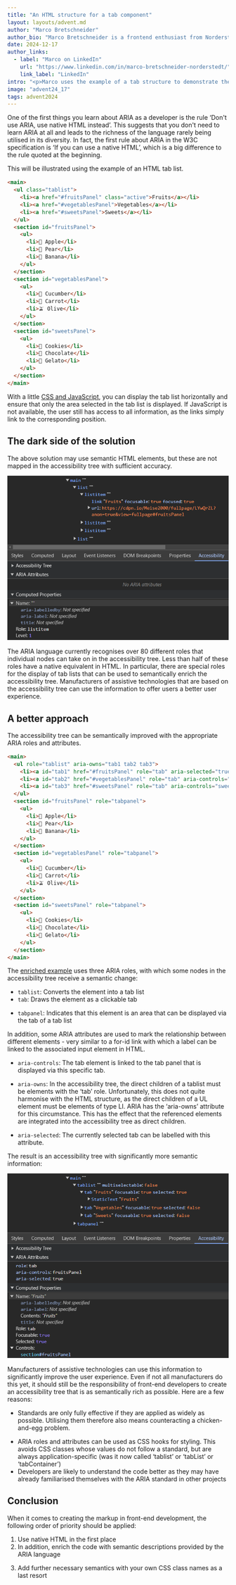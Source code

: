 ```yaml
---
title: "An HTML structure for a tab component"
layout: layouts/advent.md
author: "Marco Bretschneider"
author_bio: "Marco Bretschneider is a frontend enthusiast from Norderstedt (Germany) and has been working at PPI AG for 19 years. He first came into contact with HTML back in 1997, and even though Marco has occasionally immersed himself in backend topics, his heart is still set on frontend development - with all the joys and sorrows that this entails."
date: 2024-12-17
author_links:
  - label: "Marco on LinkedIn"
    url: "https://www.linkedin.com/in/marco-bretschneider-norderstedt/"
    link_label: "LinkedIn"
intro: "<p>Marco uses the example of a tab structure to demonstrate the richness of ARIA</p>"
image: "advent24_17"
tags: advent2024
---
```

<!-- SS: I think MM has covered everything I had to say. No additional comments from me. -->
<!-- MM: I like the post but an issue I have is that it's not clear enough how using ARIA benefits users. You talk about accuracy and the importance of a rich accessibility tree but how is the second example better than the first one for users? Which problems does it solve? -->

One of the first things you learn about ARIA as a developer is the rule ‘Don't use ARIA, use native HTML instead’. This suggests that you don't need to learn ARIA at all and leads to the richness of the language rarely being utilised in its diversity. In fact, the first rule about ARIA in the W3C specification is ‘If you can use a native HTML’, which is a big difference to the rule quoted at the beginning.
<!-- MM: You are talking about the same rule, it's just that the first phrasing is shortened. When people say it, they usually also say "if possible" which is just a paraphrased version of the other rule you're citing.  -->
<!-- MM: "leads to the richness of the language rarely being utilised in its diversity" <- are you sure about that? If yes, then please elaborate. What do you base this observation on? Do you have examples where there isn't enough ARIA on a site? Which attributes are underused? Because if there's a set of roles that's quite well known and used then it's tablist, tab, and tabpanel. -->
<!-- MM: I feel like your intro would work better if you rewrote it. Instead of saying that people misinterpret the rule and thus don't use ARIA as much as they should, I'd rather take a more positive stance and say how the advice is good because HTML is accessible by default, etc. but that sometimes ARIA can give HTML a hand and help improve a11y and UX. That would align much better with your conclusion.  -->
<!-- MM: Please link to the rules: https://www.w3.org/TR/aria-in-html/#NOTES -->

This will be illustrated using the example of an HTML tab list.

```html
<main>
  <ul class="tablist">
    <li><a href="#fruitsPanel" class="active">Fruits</a></li>
    <li><a href="#vegetablesPanel">Vegetables</a></li>
    <li><a href="#sweetsPanel">Sweets</a></li>
  </ul>
  <section id="fruitsPanel">
    <ul>
      <li>🍎 Apple</li>
      <li>🍐 Pear</li>
      <li>🍌 Banana</li>
    </ul>
  </section>
  <section id="vegetablesPanel">
    <ul>
      <li>🥒 Cucumber</li>
      <li>🥕 Carrot</li>
      <li>🫒 Olive</li>
    </ul>
  </section>
  <section id="sweetsPanel">
    <ul>
      <li>🍪 Cookies</li>
      <li>🍫 Chocolate</li>
      <li>🍦 Gelato</li>
    </ul>
  </section>
</main>
```
<!-- MM: The emojis causes redundancy. VoiceOver reads red apple apple, pear pear, banana banana,... -->

With a little [CSS and JavaScript](https://codepen.io/Meise2000/full/LYwQrZL), you can display the tab list horizontally and ensure that only the area selected in the tab list is displayed. If JavaScript is not available, the user still has access to all information, as the links simply link to the corresponding position. 

## The dark side of the solution

The above solution may use semantic HTML elements, but these are not mapped in the accessibility tree with sufficient accuracy.
<!-- MM: What does sufficient accuracy means and how does it affect users? -->

![image](a11y-tree-1.png)

The ARIA language currently recognises over 80 different roles that individual nodes can take on in the accessibility tree. Less than half of these roles have a native equivalent in HTML. In particular, there are special roles for the display of tab lists that can be used to semantically enrich the accessibility tree. Manufacturers of assistive technologies that are based on the accessibility tree can use the information to offer users a better user experience.

## A better approach

The accessibility tree can be semantically improved with the appropriate ARIA roles and attributes.

```html
<main>
  <ul role="tablist" aria-owns="tab1 tab2 tab3">
    <li><a id="tab1" href="#fruitsPanel" role="tab" aria-selected="true" aria-controls="fruitsPanel">Fruits</a></li>
    <li><a id="tab2" href="#vegetablesPanel" role="tab" aria-controls="vegetablesPanel">Vegetables</a></li>
    <li><a id="tab3" href="#sweetsPanel" role="tab" aria-controls="sweetsPanel">Sweets</a></li>
  </ul>
  <section id="fruitsPanel" role="tabpanel">
    <ul>
      <li>🍎 Apple</li>
      <li>🍐 Pear</li>
      <li>🍌 Banana</li>
    </ul>
  </section>
  <section id="vegetablesPanel" role="tabpanel">
    <ul>
      <li>🥒 Cucumber</li>
      <li>🥕 Carrot</li>
      <li>🫒 Olive</li>
    </ul>
  </section>
  <section id="sweetsPanel" role="tabpanel">
    <ul>
      <li>🍪 Cookies</li>
      <li>🍫 Chocolate</li>
      <li>🍦 Gelato</li>
    </ul>
  </section>
</main>
```

The [enriched example](https://codepen.io/Meise2000/full/XWvRgYM) uses three ARIA roles, with which some nodes in the accessibility tree receive a semantic change:

* `tablist`: Converts the element into a tab list
* `tab`: Draws the element as a clickable tab
<!-- MM: "Draws" sounds like it's chaging the visuals of the link. -->
* `tabpanel`: Indicates that this element is an area that can be displayed via the tab of a tab list

In addition, some ARIA attributes are used to mark the relationship between different elements - very similar to a for-id link with which a label can be linked to the associated input element in HTML.

* `aria-controls`: The tab element is linked to the tab panel that is displayed via this specific tab.
<!-- MM: It's worth mentioning that `aria-controls` isn't well supported and probably doesn't make a difference for users. Or you could even remove it. -->
* `aria-owns`: In the accessibility tree, the direct children of a tablist must be elements with the ‘tab’ role. Unfortunately, this does not quite harmonise with the HTML structure, as the direct children of a UL element must be elements of type LI. ARIA has the ‘aria-owns’ attribute for this circumstance. This has the effect that the referenced elements are integrated into the accessibility tree as direct children.
<!-- MM: Why do you need a <ul> and <li> in the first place when you're overwriting their roles? Why not just use <div>s? -->
* `aria-selected`: The currently selected tab can be labelled with this attribute.
<!-- MM: Using "label" here might let people think that `aria-selected` is similar to `aria-label` or `aria-labelledby` -->

The result is an accessibility tree with significantly more semantic information:

![image](a11y-tree-2.png)

Manufacturers of assistive technologies can use this information to significantly improve the user experience. Even if not all manufacturers do this yet, it should still be the responsibility of front-end developers to create an accessibility tree that is as semantically rich as possible. Here are a few reasons:
<!-- MM: Again, you're talking about the importance of the semantically rich a11y tree. Except for maybe the first point here, none of them benefits users directly. They only improve the DX. So, what are the benefits for the user? -->

* Standards are only fully effective if they are applied as widely as possible. Utilising them therefore also means counteracting a chicken-and-egg problem.
<!-- MM: Since your approach is "HTML-first", you're already using the standard. You're just overwriting it with another standard. -->
<!-- MM: Why is this a chicken-and-egg problem?  -->
* ARIA roles and attributes can be used as CSS hooks for styling. This avoids CSS classes whose values do not follow a standard, but are always application-specific (was it now called ‘tablist’ or ‘tabList’ or ‘tabContainer’)
* Developers are likely to understand the code better as they may have already familiarised themselves with the ARIA standard in other projects

## Conclusion

When it comes to creating the markup in front-end development, the following order of priority should be applied:

1. Use native HTML in the first place
2. In addition, enrich the code with semantic descriptions provided by the ARIA language
<!-- MM: …if necessary -->
3. Add further necessary semantics with your own CSS class names as a last resort
<!-- MM: What do you mean with adding semantics using class names? -->

